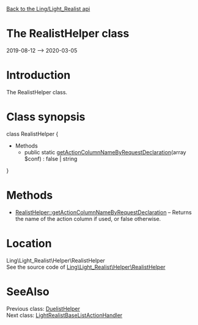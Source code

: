 [Back to the Ling/Light_Realist api](https://github.com/lingtalfi/Light_Realist/blob/master/doc/api/Ling/Light_Realist.md)



The RealistHelper class
================
2019-08-12 --> 2020-03-05






Introduction
============

The RealistHelper class.



Class synopsis
==============


class <span class="pl-k">RealistHelper</span>  {

- Methods
    - public static [getActionColumnNameByRequestDeclaration](https://github.com/lingtalfi/Light_Realist/blob/master/doc/api/Ling/Light_Realist/Helper/RealistHelper/getActionColumnNameByRequestDeclaration.md)(array $conf) : false | string

}






Methods
==============

- [RealistHelper::getActionColumnNameByRequestDeclaration](https://github.com/lingtalfi/Light_Realist/blob/master/doc/api/Ling/Light_Realist/Helper/RealistHelper/getActionColumnNameByRequestDeclaration.md) &ndash; Returns the name of the action column if used, or false otherwise.





Location
=============
Ling\Light_Realist\Helper\RealistHelper<br>
See the source code of [Ling\Light_Realist\Helper\RealistHelper](https://github.com/lingtalfi/Light_Realist/blob/master/Helper/RealistHelper.php)



SeeAlso
==============
Previous class: [DuelistHelper](https://github.com/lingtalfi/Light_Realist/blob/master/doc/api/Ling/Light_Realist/Helper/DuelistHelper.md)<br>Next class: [LightRealistBaseListActionHandler](https://github.com/lingtalfi/Light_Realist/blob/master/doc/api/Ling/Light_Realist/ListActionHandler/LightRealistBaseListActionHandler.md)<br>

